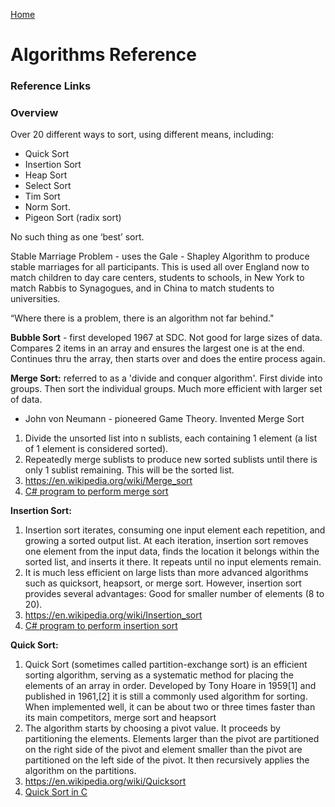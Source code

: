 [Home](../)

# Algorithms Reference

### Reference Links

### Overview

Over 20 different ways to sort, using different means, including:

- Quick Sort
- Insertion Sort
- Heap Sort
- Select Sort
- Tim Sort
- Norm Sort.
- Pigeon Sort (radix sort)

No such thing as one ‘best’ sort.

Stable Marriage Problem - uses the Gale - Shapley Algorithm to produce stable marriages for all participants. This is used all over England now to match children to day care centers, students to schools, in New York to match Rabbis to Synagogues, and in China to match students to universities.

“Where there is a problem, there is an algorithm not far behind."

**Bubble Sort** - first developed 1967 at SDC. Not good for large sizes of data. Compares 2 items in an array and ensures the largest one is at the end. Continues thru the array, then starts over and does the entire process again.

**Merge Sort:** referred to as a 'divide and conquer algorithm'. First divide into groups. Then sort the individual groups. Much more efficient with larger set of data.

- John von Neumann - pioneered Game Theory. Invented Merge Sort

1.  Divide the unsorted list into n sublists, each containing 1 element (a list of 1 element is considered sorted).
2.  Repeatedly merge sublists to produce new sorted sublists until there is only 1 sublist remaining. This will be the sorted list.
3.  https://en.wikipedia.org/wiki/Merge_sort
4.  [C# program to perform merge sort](https://www.testdome.com/tests/c-sharp-net-online-test/67)

**Insertion Sort:**

1.  Insertion sort iterates, consuming one input element each repetition, and growing a sorted output list. At each iteration, insertion sort removes one element from the input data, finds the location it belongs within the sorted list, and inserts it there. It repeats until no input elements remain.
2.  It is much less efficient on large lists than more advanced algorithms such as quicksort, heapsort, or merge sort. However, insertion sort provides several advantages: Good for smaller number of elements (8 to 20).
3.  https://en.wikipedia.org/wiki/Insertion_sort
4.  [C# program to perform insertion sort](https://www.sanfoundry.com/csharp-program-insertion-sort/)

**Quick Sort:**

1.  Quick Sort (sometimes called partition-exchange sort) is an efficient sorting algorithm, serving as a systematic method for placing the elements of an array in order. Developed by Tony Hoare in 1959[1] and published in 1961,[2] it is still a commonly used algorithm for sorting. When implemented well, it can be about two or three times faster than its main competitors, merge sort and heapsort
2.  The algorithm starts by choosing a pivot value. It proceeds by partitioning the elements. Elements larger than the pivot are partitioned on the right side of the pivot and element smaller than the pivot are partitioned on the left side of the pivot. It then recursively applies the algorithm on the partitions.
3.  https://en.wikipedia.org/wiki/Quicksort
4.  [Quick Sort in C](http://snipd.net/quicksort-in-c)
